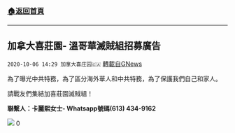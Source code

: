 ###  [:house:返回首頁](https://github.com/ourhimalayas/txt)
---

## 加拿大喜莊園- 溫哥華滅賊組招募廣告
`2020-10-06 14:29 加拿大喜庄园🇨🇦` [轉載自GNews](https://gnews.org/zh-hant/406838/)

為了曝光中共特務，為了區分海外華人和中共特務，為了保護我們自己和家人。

請戰友們集結加喜莊園滅賊組！

**聯繫人：卡麗熙女士- Whatsapp號碼(613) 434-9162**


![]()![](https://s3.amazonaws.com/gnews-media-offload/wp-content/uploads/2020/10/06142520/GAOBINGCHEN1.jpeg)
0
